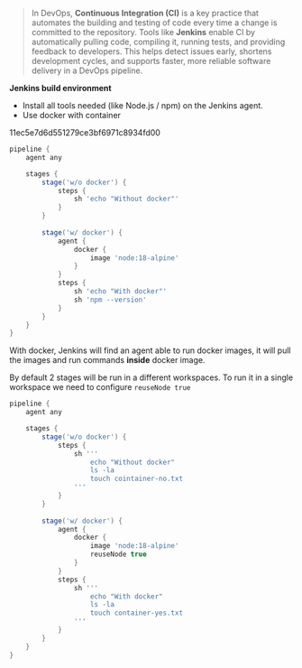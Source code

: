 >In DevOps, **Continuous Integration (CI)** is a key practice that automates the building and testing of code every time a change is committed to the repository. Tools like **Jenkins** enable CI by automatically pulling code, compiling it, running tests, and providing feedback to developers. This helps detect issues early, shortens development cycles, and supports faster, more reliable software delivery in a DevOps pipeline.

**Jenkins build environment**
- Install all tools needed (like Node.js / npm) on the Jenkins agent.
- Use docker with container

11ec5e7d6d551279ce3bf6971c8934fd00

```groovy
pipeline {
    agent any

    stages {
        stage('w/o docker') {
            steps {
                sh 'echo "Without docker"'
            }
        }
        
        stage('w/ docker') {
            agent {
                docker {
                    image 'node:18-alpine'
                }
            }
            steps {
                sh 'echo "With docker"'
                sh 'npm --version'
            }
        }
    }
}
```

With docker, Jenkins will find an agent able to run docker images, it will pull the images and run commands **inside** docker image.

By default 2 stages will be run in a different workspaces.
To run it in a single workspace we need to configure `reuseNode true`

```groovy
pipeline {
    agent any

    stages {
        stage('w/o docker') {
            steps {
                sh '''
                    echo "Without docker"
                    ls -la
                    touch cointainer-no.txt
                '''
            }
        }
        
        stage('w/ docker') {
            agent {
                docker {
                    image 'node:18-alpine'
                    reuseNode true
                }
            }
            steps {
                sh '''
                    echo "With docker"
                    ls -la
                    touch container-yes.txt
                '''
            }
        }
    }
}
```


